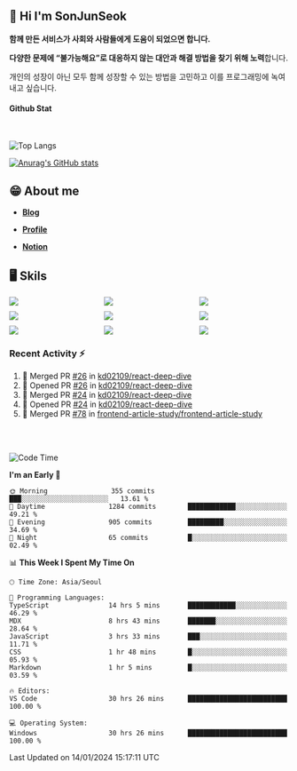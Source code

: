 ## 👋 Hi I'm SonJunSeok

**함께 만든 서비스가 사회와 사람들에게 도움이 되었으면 합니다.** 

**다양한 문제에 “불가능해요”로 대응하지 않는 대안과 해결 방법을 찾기 위해 노력**합니다. 

개인의 성장이 아닌 모두 함께 성장할 수 있는 방법을 고민하고 이를 프로그래밍에 녹여내고 싶습니다.

#### Github Stat
<div style="margin-top:50px;">

![Top Langs](https://github-readme-stats.vercel.app/api/top-langs/?username=kd02109&layout=compact&bg_color=dbf4ff&title_color=67adcc&text_color=67adcc&hide_border=true&show_icons=true&icon_color=67adcc&rank_icon=github&count_private=true&card_width=400px&card_height=300px)

[![Anurag's GitHub stats](https://github-readme-stats.vercel.app/api?username=kd02109&bg_color=dbf4ff&title_color=67adcc&text_color=67adcc&hide_border=true&show_icons=true&icon_color=67adcc&rank_icon=github&count_private=true&card_width=250px)](https://github.com/anuraghazra/github-readme-stats)


</div>



## 😁 About me
-  <a href="https://sonblog.vercel.app/" target="_blank"><strong>Blog</strong></a>

-  <a href="https://nostalgic-marquis-7af.notion.site/Frontend-Engineer-ec9b6e38c7824e7fb7f6fca4fc8564a5?pvs=74" target="_blank"><strong>Profile</strong></a>

-  <a href="https://nostalgic-marquis-7af.notion.site/Front-End-f0f3b7fcec3045c482c1cd33dfcf2abc?pvs=74" target="_blank"><strong>Notion</strong></a>

## 🖥️ Skils


<div style="display:grid; grid-template-rows:repeat(3, 1fr); grid-template-columns:repeat(3, 1fr); gap:10px">
  <img src="https://img.shields.io/badge/javascript-F7DF1E?style=flat-square&logo=javascript&logoColor=black"> 
  <img src="https://img.shields.io/badge/typescript-3178C6?style=flat-square&logo=typescript&logoColor=white"/>
  <img src="https://img.shields.io/badge/react-61DAFB?style=flat-square&logo=react&logoColor=black"/>
  <img src="https://img.shields.io/badge/redux-764ABC?style=flat-square&logo=redux&logoColor=white"/>
  <img src="https://img.shields.io/badge/styledcomponents-DB7093?style=flat-square&logo=styledcomponents&logoColor=white"/>
  <img src="https://img.shields.io/badge/tailwindcss-06B6D4?style=flat-square&logo=tailwindcss&logoColor=white"/>
  <img src="https://img.shields.io/badge/reactquery-FF4154?style=flat-square&logo=reactquery&logoColor=white"/>
  <img src="https://img.shields.io/badge/Next.js-B4B4DC?style=flat&logo=Next.js&logoColor=black"/>
  <img src="https://img.shields.io/badge/reactrouter-CA4245?style=flat-square&logo=reactrouter&logoColor=white"/>
</div>

### Recent Activity :zap:
<!--START_SECTION:activity-->
1. 🎉 Merged PR [#26](https://github.com/kd02109/react-deep-dive/pull/26) in [kd02109/react-deep-dive](https://github.com/kd02109/react-deep-dive)
2. 💪 Opened PR [#26](https://github.com/kd02109/react-deep-dive/pull/26) in [kd02109/react-deep-dive](https://github.com/kd02109/react-deep-dive)
3. 🎉 Merged PR [#24](https://github.com/kd02109/react-deep-dive/pull/24) in [kd02109/react-deep-dive](https://github.com/kd02109/react-deep-dive)
4. 💪 Opened PR [#24](https://github.com/kd02109/react-deep-dive/pull/24) in [kd02109/react-deep-dive](https://github.com/kd02109/react-deep-dive)
5. 🎉 Merged PR [#78](https://github.com/frontend-article-study/frontend-article-study/pull/78) in [frontend-article-study/frontend-article-study](https://github.com/frontend-article-study/frontend-article-study)
<!--END_SECTION:activity-->

<br/>
<br/>

<!--START_SECTION:waka-->
![Code Time](http://img.shields.io/badge/Code%20Time-1%2C416%20hrs%202%20mins-blue)

**I'm an Early 🐤** 

```text
🌞 Morning                355 commits         ███░░░░░░░░░░░░░░░░░░░░░░   13.61 % 
🌆 Daytime                1284 commits        ████████████░░░░░░░░░░░░░   49.21 % 
🌃 Evening                905 commits         █████████░░░░░░░░░░░░░░░░   34.69 % 
🌙 Night                  65 commits          █░░░░░░░░░░░░░░░░░░░░░░░░   02.49 % 
```


📊 **This Week I Spent My Time On** 

```text
🕑︎ Time Zone: Asia/Seoul

💬 Programming Languages: 
TypeScript               14 hrs 5 mins       ████████████░░░░░░░░░░░░░   46.29 % 
MDX                      8 hrs 43 mins       ███████░░░░░░░░░░░░░░░░░░   28.64 % 
JavaScript               3 hrs 33 mins       ███░░░░░░░░░░░░░░░░░░░░░░   11.71 % 
CSS                      1 hr 48 mins        █░░░░░░░░░░░░░░░░░░░░░░░░   05.93 % 
Markdown                 1 hr 5 mins         █░░░░░░░░░░░░░░░░░░░░░░░░   03.59 % 

🔥 Editors: 
VS Code                  30 hrs 26 mins      █████████████████████████   100.00 % 

💻 Operating System: 
Windows                  30 hrs 26 mins      █████████████████████████   100.00 % 
```


 Last Updated on 14/01/2024 15:17:11 UTC
<!--END_SECTION:waka-->
